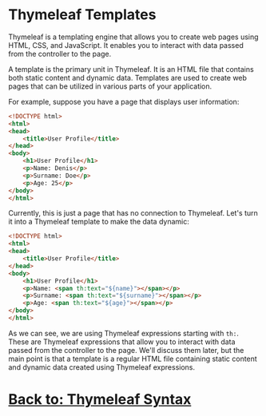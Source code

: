 # Thymeleaf Templates

Thymeleaf is a templating engine that allows you to create web pages using HTML, CSS, and JavaScript. It enables you to interact with data passed from the controller to the page.

A template is the primary unit in Thymeleaf. It is an HTML file that contains both static content and dynamic data. Templates are used to create web pages that can be utilized in various parts of your application.

For example, suppose you have a page that displays user information:

```html
<!DOCTYPE html>
<html>
<head>
    <title>User Profile</title>
</head>
<body>
    <h1>User Profile</h1>
    <p>Name: Denis</p>
    <p>Surname: Doe</p>
    <p>Age: 25</p>
</body>
</html>
```

Currently, this is just a page that has no connection to Thymeleaf. Let's turn it into a Thymeleaf template to make the data dynamic:

```html
<!DOCTYPE html>
<html>
<head>
    <title>User Profile</title>
</head>
<body>
    <h1>User Profile</h1>
    <p>Name: <span th:text="${name}"></span></p>
    <p>Surname: <span th:text="${surname}"></span></p>
    <p>Age: <span th:text="${age}"></span></p>
</body>
</html>
```

As we can see, we are using Thymeleaf expressions starting with `th:`. These are Thymeleaf expressions that allow you to interact with data passed from the controller to the page. We'll discuss them later, but the main point is that a template is a regular HTML file containing static content and dynamic data created using Thymeleaf expressions.

# [**Back to: Thymeleaf Syntax**](syntax.md)